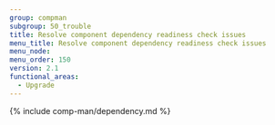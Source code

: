 ```yaml
---
group: compman
subgroup: 50_trouble
title: Resolve component dependency readiness check issues
menu_title: Resolve component dependency readiness check issues
menu_node:
menu_order: 150
version: 2.1
functional_areas:
  - Upgrade
---
```


{% include comp-man/dependency.md %}